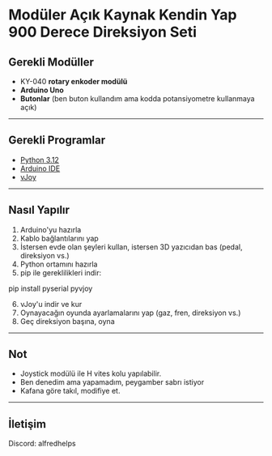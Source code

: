 # Modüler Açık Kaynak Kendin Yap 900 Derece Direksiyon Seti

## Gerekli Modüller

- KY-040 **rotary enkoder modülü**  
- **Arduino Uno**  
- **Butonlar** (ben buton kullandım ama kodda potansiyometre kullanmaya açık)

---

## Gerekli Programlar

- [Python 3.12](https://www.python.org/downloads/release/python-3120/)  
- [Arduino IDE](https://www.arduino.cc/en/software)  
- [vJoy](https://www.vjoy.org/download-for-windows)

---

## Nasıl Yapılır

1. Arduino'yu hazırla  
2. Kablo bağlantılarını yap  
3. İstersen evde olan şeyleri kullan, istersen 3D yazıcıdan bas (pedal, direksiyon vs.)  
4. Python ortamını hazırla  
5. pip ile gereklilikleri indir:

pip install pyserial pyvjoy

6. vJoy'u indir ve kur  
7. Oynayacağın oyunda ayarlamalarını yap (gaz, fren, direksiyon vs.)  
8. Geç direksiyon başına, oyna

---

## Not

- Joystick modülü ile H vites kolu yapılabilir.
- Ben denedim ama yapamadım, peygamber sabrı istiyor
- Kafana göre takıl, modifiye et.

---

## İletişim

Discord: alfredhelps
